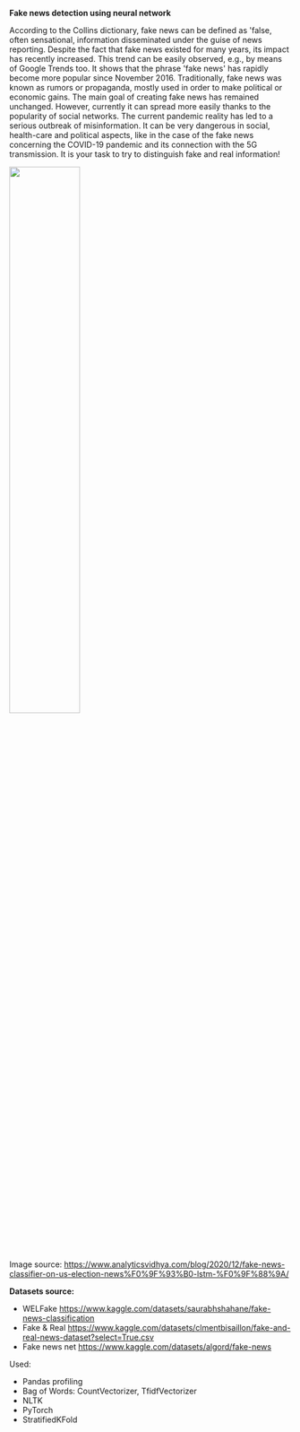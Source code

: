 **Fake news detection using neural network**

According to the Collins dictionary, fake news can be defined as 'false, often sensational, information disseminated under the guise of news reporting. Despite the fact that fake news existed for many years, its impact has recently increased. This trend can be easily observed, e.g., by means of Google Trends too. It shows that the phrase 'fake news' has rapidly become more popular since November 2016. Traditionally, fake news was known as rumors or propaganda, mostly used in order to make political or economic gains. The main goal of creating fake news has remained unchanged. However, currently it can spread more easily thanks to the popularity of social networks. The current pandemic reality has led to a serious outbreak of misinformation. It can be very dangerous in social, health-care and political aspects, like in the case of the fake news concerning the COVID-19 pandemic and its connection with the 5G transmission. It is your task to try to distinguish fake and real information!

<img src="https://miro.medium.com/v2/resize:fit:1262/1*LBn_F2ALsKUAKK6vbQbJuw.png" width=50% height=50%><br>
Image source: https://www.analyticsvidhya.com/blog/2020/12/fake-news-classifier-on-us-election-news%F0%9F%93%B0-lstm-%F0%9F%88%9A/ <br>


**Datasets source:** 
- WELFake https://www.kaggle.com/datasets/saurabhshahane/fake-news-classification
- Fake & Real https://www.kaggle.com/datasets/clmentbisaillon/fake-and-real-news-dataset?select=True.csv
- Fake news net https://www.kaggle.com/datasets/algord/fake-news


Used:
- Pandas profiling
- Bag of Words: CountVectorizer, TfidfVectorizer
- NLTK
- PyTorch
- StratifiedKFold

